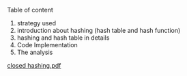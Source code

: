 Table of content 
1) strategy  used 
2) introduction about hashing (hash table and hash function)
2) hashing and hash table in details  
3) Code Implementation 
3) The analysis

[closed hashing.pdf](https://github.com/sohilashraf/Algorithm/files/13806014/closed.hashing.pdf)
